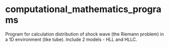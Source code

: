 # computational_mathematics_programs
Program for calculation distribution of shock wave (the Riemann problem) in a 1D environment (like tube). Include 2 models - HLL and HLLC.
